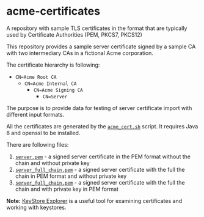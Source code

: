 # acme-certificates

A repository with sample TLS certificates in the format that are typically used by Certificate Authorities (PEM, PKCS7, PKCS12)

This repository provides a sample server certificate signed by a sample CA with two intermediary CAs in a fictional Acme corporation.

The certificate hierarchy is following:

- `CN=Acme Root CA`
  - `CN=Acme Internal CA`
    - `CN=Acme Signing CA`
      - `CN=Server`

The purpose is to provide data for testing of server certificate import with different input formats.

All the certificates are generated by the [`acme_cert.sh`](acme_cert.sh) script. It requires Java 8 and openssl to be installed.

There are following files:

1. [`server.pem`](out/server.pem) - a signed server certificate in the PEM format without the chain and without private key
2. [`server_full_chain.pem`](out/server_full_chain.pem) - a signed server certificate with the full the chain in PEM format and without private key
3. [`server_full_chain.pem`](out/server_full_chain_private_key.pem) - a signed server certificate with the full the chain and with private key in PEM format

**Note:** [KeyStore Explorer](https://keystore-explorer.org/) is a useful tool for examining certificates and working with keystores.
